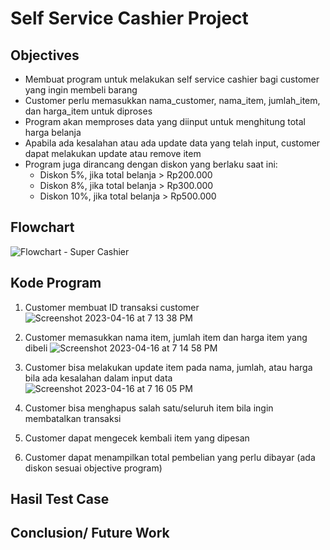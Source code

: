 # Self Service Cashier Project

## Objectives
- Membuat program untuk melakukan self service cashier bagi customer yang ingin membeli barang
- Customer perlu memasukkan nama_customer, nama_item, jumlah_item, dan harga_item untuk diproses
- Program akan memproses data yang diinput untuk menghitung total harga belanja
- Apabila ada kesalahan atau ada update data yang telah input, customer dapat melakukan update atau remove item
- Program juga dirancang dengan diskon yang berlaku saat ini:
  - Diskon 5%, jika total belanja > Rp200.000
  - Diskon 8%, jika total belanja > Rp300.000
  - Diskon 10%, jika total belanja > Rp500.000


## Flowchart
![Flowchart - Super Cashier](https://user-images.githubusercontent.com/75265653/232308776-435a5192-3060-485b-a06c-83b3cc2b17f3.jpeg)


## Kode Program
1. Customer membuat ID transaksi customer
![Screenshot 2023-04-16 at 7 13 38 PM](https://user-images.githubusercontent.com/75265653/232309125-984222bd-95d4-40e8-9a75-44fe73df65e1.png)

2. Customer memasukkan nama item, jumlah item dan harga item yang dibeli
![Screenshot 2023-04-16 at 7 14 58 PM](https://user-images.githubusercontent.com/75265653/232309180-6e67ff70-2bd0-406b-8da1-ff892d1d222f.png)

3. Customer bisa melakukan update item pada nama, jumlah, atau harga bila ada kesalahan dalam input data
![Screenshot 2023-04-16 at 7 16 05 PM](https://user-images.githubusercontent.com/75265653/232309277-97d4f367-76ee-47f5-82f1-5cc178ac9554.png)

4. Customer bisa menghapus salah satu/seluruh item bila ingin membatalkan transaksi
5. Customer dapat mengecek kembali item yang dipesan
6. Customer dapat menampilkan total pembelian yang perlu dibayar (ada diskon sesuai objective program)



## Hasil Test Case


## Conclusion/ Future Work

